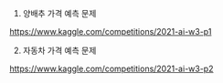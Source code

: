 
1. 양배추 가격 예측 문제


https://www.kaggle.com/competitions/2021-ai-w3-p1


2. 자동차 가격 예측 문제


https://www.kaggle.com/competitions/2021-ai-w3-p2
